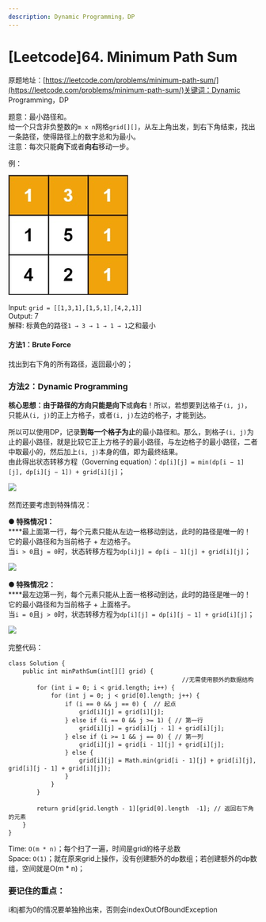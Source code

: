 ```yaml
---
description: Dynamic Programming，DP
---
```


# \[Leetcode]64. Minimum Path Sum

原题地址：[https://leetcode.com/problems/minimum-path-sum/](https://leetcode.com/problems/minimum-path-sum/)关键词：Dynamic Programming，DP

题意：最小路径和。\
给一个只含非负整数的`m x n`网格`grid[][]`，从左上角出发，到右下角结束，找出一条路径，使得路径上的数字总和为最小。\
注意：每次只能**向下**或者**向右**移动一步。

例：

![](<../.gitbook/assets/minpath (1).jpg>)

Input: `grid = [[1,3,1],[1,5,1],[4,2,1]]`\
Output: 7\
解释: 标黄色的路径`1 → 3 → 1 → 1 → 1`之和最小



#### 方法1：Brute Force

找出到右下角的所有路径，返回最小的；



### 方法2：Dynamic Programming

**核心思想：**由于路径的方向只能是**向下**或**向右**！所以，若想要到达格子`(i, j)`，只能从`(i, j)`的正上方格子，或者`(i, j)`左边的格子，才能到达。

所以可以使用DP，记录**到每一个格子为止**的最小路径和。那么，到格子`(i, j)`为止的最小路径，就是比较它正上方格子的最小路径，与左边格子的最小路径，二者中取最小的，然后加上`(i, j)`本身的值，即为最终结果。\
由此得出状态转移方程（Governing equation）：`dp[i][j] = min(dp[i − 1][j], dp[i][j − 1]) + grid[i][j]`；

![](../.gitbook/assets/IMG\_6468.jpg)



然而还要考虑到特殊情况：

**● 特殊情况1：**\
****最上面第一行，每个元素只能从左边一格移动到达，此时的路径是唯一的！它的最小路径和为当前格子 + 左边格子。\
当`i > 0`且`j = 0`时，状态转移方程为`dp[i]j] = dp[i − 1][j] + grid[i][j]`；

![](../.gitbook/assets/IMG\_6469.jpg)

**● 特殊情况2：**\
****最左边第一列，每个元素只能从上面一格移动到达，此时的路径是唯一的！它的最小路径和为当前格子 + 上面格子。\
当`i = 0`且`j > 0`时，状态转移方程为`dp[i][j] = dp[i][j − 1] + grid[i][j]`；

![](../.gitbook/assets/IMG\_6470.jpg)



完整代码：

```
class Solution {
    public int minPathSum(int[][] grid) {
                                                 //无需使用额外的数据结构             
        for (int i = 0; i < grid.length; i++) {
            for (int j = 0; j < grid[0].length; j++) {
                if (i == 0 && j == 0) {  // 起点
                    grid[i][j] = grid[i][j];
                } else if (i == 0 && j >= 1) { // 第一行
                    grid[i][j] = grid[i][j - 1] + grid[i][j];
                } else if (i >= 1 && j == 0) { // 第一列
                    grid[i][j] = grid[i - 1][j] + grid[i][j];
                } else {
                    grid[i][j] = Math.min(grid[i - 1][j] + grid[i][j], grid[i][j - 1] + grid[i][j]);
                }
            }
        }
        
        return grid[grid.length - 1][grid[0].length  -1]; // 返回右下角的元素
    }
}
```

Time: `O(m * n)`；每个扫了一遍，时间是grid的格子总数\
Space: `O(1)`；就在原来grid上操作，没有创建额外的dp数组；若创建额外的dp数组，空间就是O(m \* n)；



### 要记住的重点：

i和j都为0的情况要单独拎出来，否则会indexOutOfBoundException



